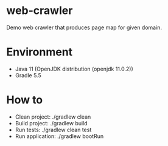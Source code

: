 # web-crawler
Demo web crawler that produces page map for given domain.

# Environment

* Java 11 (OpenJDK distribution (openjdk 11.0.2))
* Gradle 5.5

# How to

* Clean project: ./gradlew clean
* Build project: ./gradlew build
* Run tests: ./gradlew clean test
* Run application: ./gradlew bootRun